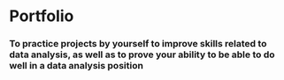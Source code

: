 # Portfolio

### To practice projects by yourself to improve skills related to data analysis, as well as to prove your ability to be able to do well in a data analysis position
